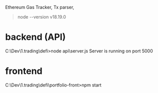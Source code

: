Ethereum Gas Tracker, Tx parser, 


>node --version
v18.19.0


# backend (API)
C:\Dev\1.trading\defi>node api\server.js 
Server is running on port 5000


# frontend
C:\Dev\1.trading\defi\portfolio-front>npm start